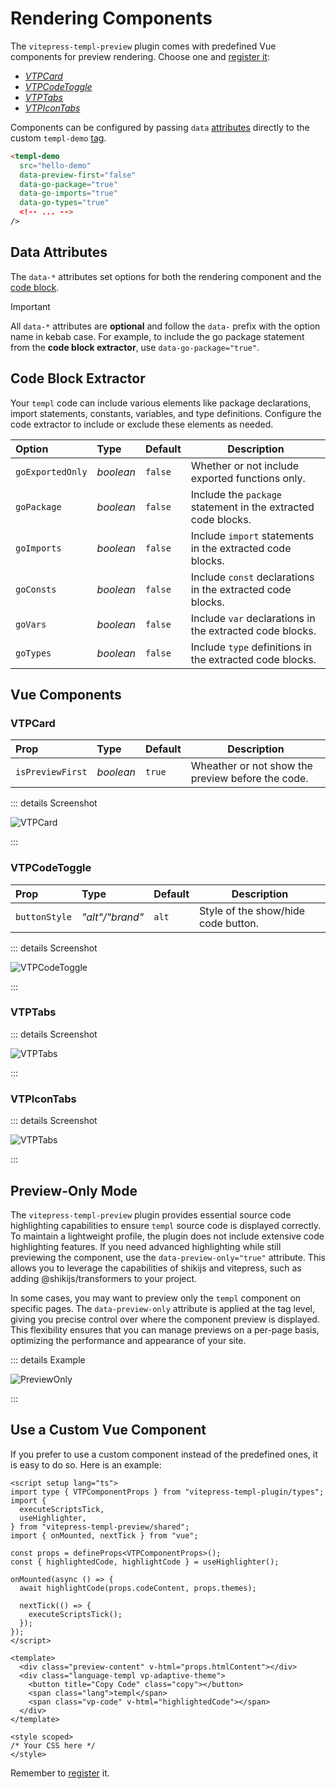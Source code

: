 # Rendering Components

The `vitepress-templ-preview` plugin comes with predefined Vue components for preview rendering. Choose one and [register it](/introduction/usage.html#vitepress):

- [_VTPCard_](#vtpcard)
- [_VTPCodeToggle_](#vtpcodetoggle)
- [_VTPTabs_](#vtptabs)
- [_VTPIconTabs_](#vtpicontabs)

Components can be configured by passing `data` [attributes](#data-attributes) directly to the custom `templ-demo` [tag](../introduction/usage.md#use-it-in-the-markdown).

```html
<templ-demo
  src="hello-demo"
  data-preview-first="false"
  data-go-package="true"
  data-go-imports="true"
  data-go-types="true"
  <!-- ... -->
/>
```

## Data Attributes

The `data-*` attributes set options for both the rendering component and the [code block](#code-block-extractor).

> [!IMPORTANT]
> All `data-*` attributes are **optional** and follow the `data-` prefix with the option name in kebab case. For example, to include the go package statement from the **code block extractor**, use `data-go-package="true"`.

## Code Block Extractor

Your `templ` code can include various elements like package declarations, import statements, constants, variables, and type definitions. Configure the code extractor to include or exclude these elements as needed.

| Option           | Type      | Default | Description                                                   |
| :--------------- | :-------- | :------ | ------------------------------------------------------------- |
| `goExportedOnly` | _boolean_ | `false` | Whether or not include exported functions only.               |
| `goPackage`      | _boolean_ | `false` | Include the `package` statement in the extracted code blocks. |
| `goImports`      | _boolean_ | `false` | Include `import` statements in the extracted code blocks.     |
| `goConsts`       | _boolean_ | `false` | Include `const` declarations in the extracted code blocks.    |
| `goVars`         | _boolean_ | `false` | Include `var` declarations in the extracted code blocks.      |
| `goTypes`        | _boolean_ | `false` | Include `type` definitions in the extracted code blocks.      |

## Vue Components

### VTPCard

| Prop             | Type      | Default | Description                                       |
| :--------------- | :-------- | ------- | ------------------------------------------------- |
| `isPreviewFirst` | _boolean_ | `true`  | Wheather or not show the preview before the code. |

::: details Screenshot

![VTPCard](/images/card.png)

:::

### VTPCodeToggle

| Prop          | Type            | Default | Description                         |
| :------------ | :-------------- | ------- | ----------------------------------- |
| `buttonStyle` | _"alt"/"brand"_ | `alt`   | Style of the show/hide code button. |

::: details Screenshot

![VTPCodeToggle](/images/code-toggle.gif)

:::

### VTPTabs

::: details Screenshot

![VTPTabs](/images/tabs.gif)

:::

### VTPIconTabs

::: details Screenshot

![VTPTabs](/images/icons-tab.gif)

:::

## Preview-Only Mode

The `vitepress-templ-preview` plugin provides essential source code highlighting capabilities to ensure `templ` source code is displayed correctly. To maintain a lightweight profile, the plugin does not include extensive code highlighting features. If you need advanced highlighting while still previewing the component, use the `data-preview-only="true"` attribute. This allows you to leverage the capabilities of shikijs and vitepress, such as adding @shikijs/transformers to your project.

In some cases, you may want to preview only the `templ` component on specific pages. The `data-preview-only` attribute is applied at the tag level, giving you precise control over where the component preview is displayed. This flexibility ensures that you can manage previews on a per-page basis, optimizing the performance and appearance of your site.

::: details Example

![PreviewOnly](/images/preview-only.png)

:::

## Use a Custom Vue Component

If you prefer to use a custom component instead of the predefined ones, it is easy to do so. Here is an example:

```vue
<script setup lang="ts">
import type { VTPComponentProps } from "vitepress-templ-plugin/types";
import {
  executeScriptsTick,
  useHighlighter,
} from "vitepress-templ-preview/shared";
import { onMounted, nextTick } from "vue";

const props = defineProps<VTPComponentProps>();
const { highlightedCode, highlightCode } = useHighlighter();

onMounted(async () => {
  await highlightCode(props.codeContent, props.themes);

  nextTick(() => {
    executeScriptsTick();
  });
});
</script>

<template>
  <div class="preview-content" v-html="props.htmlContent"></div>
  <div class="language-templ vp-adaptive-theme">
    <button title="Copy Code" class="copy"></button>
    <span class="lang">templ</span>
    <span class="vp-code" v-html="highlightedCode"></span>
  </div>
</template>

<style scoped>
/* Your CSS here */
</style>
```

Remember to [register](/introduction/usage.html#vitepress) it.
